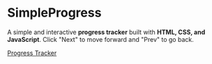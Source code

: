 # SimpleProgress
A simple and interactive **progress tracker** built with **HTML, CSS, and JavaScript**. Click "Next" to move forward and "Prev" to go back.  

[Progress Tracker](Progress\images.png) 
